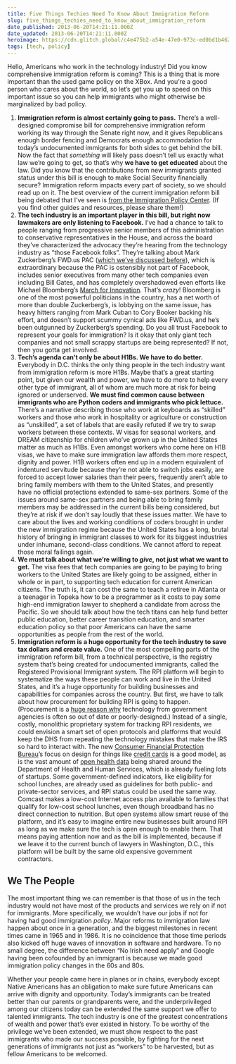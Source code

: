 ```yaml
---
title: Five Things Techies Need To Know About Immigration Reform
slug: five_things_techies_need_to_know_about_immigration_reform
date_published: 2013-06-20T14:21:11.000Z
date_updated: 2013-06-20T14:21:11.000Z
heroimage: https://cdn.glitch.global/c4e475b2-a54e-47e0-973c-ed0bd1b46262/guide_to_s744_corker_hoeven_final_12-02-13.jpg?v=1670562328685
tags: [tech, policy]
---
```


Hello, Americans who work in the technology industry! Did you know comprehensive immigration reform is coming? This is a thing that is more important than the used game policy on the XBox. And you’re a good person who cares about the world, so let’s get you up to speed on this important issue so you can help immigrants who might otherwise be marginalized by bad policy.

1. **Immigration reform is almost certainly going to pass.** There’s a well-designed compromise bill for comprehensive immigration reform working its way through the Senate right now, and it gives Republicans enough border fencing and Democrats enough accommodation for today’s undocumented immigrants for both sides to get behind the bill. Now the fact that *something* will likely pass doesn’t tell us exactly what law we’re going to get, so that’s why **we have to get educated** about the law. Did you know that the contributions from new immigrants granted status under this bill is enough to make Social Security financially secure? Immigration reform impacts every part of society, so we should read up on it. The best overview of the current immigration reform bill being debated that I’ve seen is [from the Immigration Policy Center](http://www.immigrationpolicy.org/special-reports/guide-s744-understanding-2013-senate-immigration-bill). (If you find other guides and resources, please share them!)
2. **The tech industry is an important player in this bill, but right now lawmakers are only listening to Facebook.** I’ve had a chance to talk to people ranging from progressive senior members of this administration to conservative representatives in the House, and across the board they’ve characterized the advocacy they’re hearing from the technology industry as “those Facebook folks”. They’re talking about Mark Zuckerberg’s FWD.us PAC ([which we’ve discussed before](/2013/05/zuckerberg-fwd-pac.html)), which is extraordinary because the PAC is ostensibly not part of Facebook, includes senior executives from many other tech companies even including Bill Gates, and has completely overshadowed even efforts like Michael Bloomberg’s [March for Innovation](http://www.marchforinnovation.com/). That’s *crazy*! Bloomberg is one of the most powerful politicians in the country, has a net worth of more than double Zuckerberg’s, is lobbying on the same issue, has heavy hitters ranging from Mark Cuban to Cory Booker backing his effort, and doesn’t support scummy cynical ads like FWD.us, and he’s been outgunned by Zuckerberg’s spending. Do you all trust Facebook to represent your goals for immigration? Is it okay that only giant tech companies and not small scrappy startups are being represented? If not, then you gotta get involved.
3. **Tech’s agenda can’t only be about H1Bs. We have to do better.** Everybody in D.C. thinks the only thing people in the tech industry want from immigration reform is more H1Bs. Maybe that’s a great starting point, but given our wealth and power, we have to do more to help every other type of immigrant, all of whom are much more at risk for being ignored or underserved. **We must find common cause between immigrants who are Python coders and immigrants who pick lettuce.** There’s a narrative describing those who work at keyboards as “skilled” workers and those who work in hospitality or agriculture or construction as “unskilled”, a set of labels that are easily refuted if we try to swap workers between these contexts. W visas for seasonal workers, and DREAM citizenship for children who’ve grown up in the United States matter as much as H1Bs. Even amongst workers who come here on H1B visas, we have to make sure immigration law affords them more respect, dignity and power. H1B workers often end up in a modern equivalent of indentured servitude because they’re not able to switch jobs easily, are forced to accept lower salaries than their peers, frequently aren’t able to bring family members with them to the United States, and presently have no official protections extended to same-sex partners. Some of the issues around same-sex partners and being able to bring family members may be addressed in the current bills being considered, but they’re at risk if we don’t say loudly that these issues matter. We have to care about the lives and working conditions of coders brought in under the new immigration regime because the United States has a long, brutal history of bringing in immigrant classes to work for its biggest industries under inhumane, second-class conditions. We cannot afford to repeat those moral failings again.
4. **We must talk about what we’re willing to *give*, not just what we want to get.** The visa fees that tech companies are going to be paying to bring workers to the United States are likely going to be assigned, either in whole or in part, to supporting tech education for current American citizens. The truth is, it can cost the same to teach a retiree in Atlanta or a teenager in Topeka how to be a programmer as it costs to pay some high-end immigration lawyer to shepherd a candidate from across the Pacific. So we should talk about how the tech titans can help fund better public education, better career transition education, and smarter education policy so that poor Americans can have the same opportunities as people from the rest of the world.
5. **Immigration reform is a huge opportunity for the tech industry to save tax dollars and create value.** One of the most compelling parts of the immigration reform bill, from a technical perspective, is the registry system that’s being created for undocumented immigrants, called the Registered Provisional Immigrant system. The RPI platform will begin to systematize the ways these people can work and live in the United States, and it’s a huge opportunity for building businesses and capabilities for companies across the country. But first, we have to talk about how procurement for building RPI is going to happen. (Procurement is a [huge reason why](http://www.dobt.co/An-Open-Government-Story/) technology from government agencies is often so out of date or poorly-designed.) Instead of a single, costly, monolithic proprietary system for tracking RPI residents, we could envision a smart set of open protocols and platforms that would keep the DHS from repeating the technology mistakes that make the IRS so hard to interact with. The new [Consumer Financial Protection Bureau](http://www.consumerfinance.gov/)’s focus on design for things like [credit cards](http://www.consumerfinance.gov/credit-cards/knowbeforeyouowe/) is a good model, as is the vast amount of [open health data](http://www.healthdata.gov/) being shared around the Department of Health and Human Services, which is already fueling lots of startups. Some government-defined indicators, like eligibility for school lunches, are already used as guidelines for both public- and private-sector services, and RPI status could be used the same way. Comcast makes a low-cost Internet access plan available to families that qualify for low-cost school lunches, even though broadband has no direct connection to nutrition. But open systems allow smart reuse of the platform, and it’s easy to imagine entire new businesses built around RPI as long as we make sure the tech is open enough to enable them. That means paying attention now and as the bill is implemented, because if we leave it to the current bunch of lawyers in Washington, D.C., this platform will be built by the same old expensive government contractors.

## We The People

The most important thing we can remember is that those of us in the tech industry would not have most of the products and services we rely on if not for immigrants. More specifically, we wouldn’t have our jobs if not for having had good immigration *policy*. Major reforms to immigration law happen about once in a generation, and the biggest milestones in recent times came in 1965 and in 1986. It is no coincidence that those time periods also kicked off huge waves of innovation in software and hardware. To no small degree, the difference between “No Irish need apply” and Google having been cofounded by an immigrant is because we made good immigration policy changes in the 60s and 80s.

Whether your people came here in planes or in chains, everybody except Native Americans has an obligation to make sure future Americans can arrive with dignity and opportunity. Today’s immigrants can be treated better than our parents or grandparents were, and the underprivileged among our citizens today can be extended the same support we offer to talented immigrants. The tech industry is one of the greatest concentrations of wealth and power that’s ever existed in history. To be worthy of the privilege we’ve been extended, we must show respect to the past immigrants who made our success possible, by fighting for the next generations of immigrants not just as “workers” to be harvested, but as fellow Americans to be welcomed.
